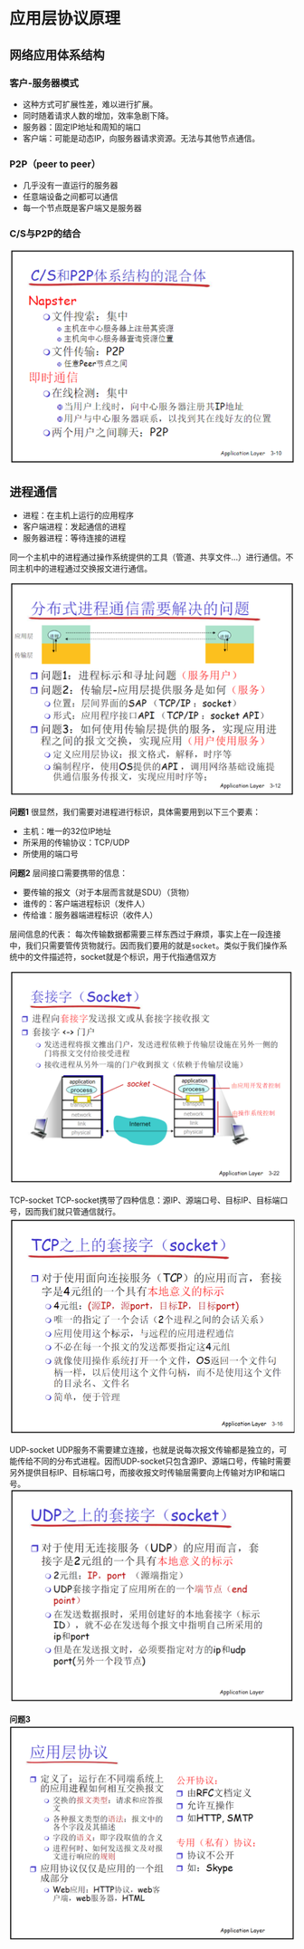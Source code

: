 # 应用层协议原理
## 网络应用体系结构
### 客户-服务器模式
- 这种方式可扩展性差，难以进行扩展。
- 同时随着请求人数的增加，效率急剧下降。
- 服务器：固定IP地址和周知的端口
- 客户端：可能是动态IP，向服务器请求资源。无法与其他节点通信。

### P2P（peer to peer）
- 几乎没有一直运行的服务器
- 任意端设备之间都可以通信
- 每一个节点既是客户端又是服务器

### C/S与P2P的结合
![./assets/Pasted image 20230908112346.png](./assets/Pasted%20image%2020230908112346.png)

## 进程通信
- 进程：在主机上运行的应用程序
- 客户端进程：发起通信的进程
- 服务器进程：等待连接的进程

同一个主机中的进程通过操作系统提供的工具（管道、共享文件...）进行通信。不同主机中的进程通过交换报文进行通信。

![Pasted image 20230908113136.png](./assets/Pasted%20image%2020230908113136.png)

**问题1**
很显然，我们需要对进程进行标识，具体需要用到以下三个要素：
- 主机：唯一的32位IP地址
- 所采用的传输协议：TCP/UDP
- 所使用的端口号

**问题2**
层间接口需要携带的信息：
- 要传输的报文（对于本层而言就是SDU）（货物）
- 谁传的：客户端进程标识（发件人）
- 传给谁：服务器端进程标识（收件人）

层间信息的代表：
每次传输数据都需要三样东西过于麻烦，事实上在一段连接中，我们只需要管传货物就行。因而我们要用的就是`socket`。类似于我们操作系统中的文件描述符，socket就是个标识，用于代指通信双方

![Pasted image 20230908151859.png](./assets/Pasted%20image%2020230908151859.png)

TCP-socket
TCP-socket携带了四种信息：源IP、源端口号、目标IP、目标端口号，因而我们就只管通信就行。
![./assets/Pasted image 20230908145926.png](./assets/Pasted%20image%2020230908145926.png)

UDP-socket
UDP服务不需要建立连接，也就是说每次报文传输都是独立的，可能传给不同的分布式进程。因而UDP-socket只包含源IP、源端口号，传输时需要另外提供目标IP、目标端口号，而接收报文时传输层需要向上传输对方IP和端口号。
![Pasted image 20230908151450.png](./assets/Pasted%20image%2020230908151450.png)

**问题3**
![Pasted image 20230908152721.png](./assets/Pasted%20image%2020230908152721.png)
